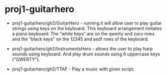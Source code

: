 # proj1-guitarhero

- proj1-guitarhero/gh2/GuitarHero - running it will allow user to play guitar strings using keys on the keyboard. This keyboard arrangement imitates a piano keyboard: The “white keys” are on the qwerty and zxcv rows and the “black keys” on the 12345 and asdf rows of the keyboard. 

- proj1-guitarhero/gh2/InstrumentsHero - allows the user to play harp sounds using keyboard. And play drum sounds using 6 uppercase keys ("QWERTY").

- proj1-guitarhero/gh2/TTAF - Play a music with given script.
